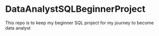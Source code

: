 # DataAnalystSQLBeginnerProject
This repo is to keep my beginner SQL project for my journey to become data analyst
